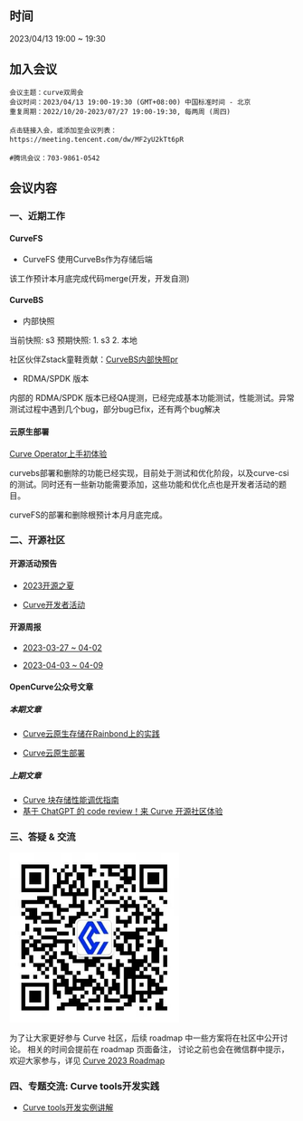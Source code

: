 <!--
 * @Author: hzwuhongsong hzwuhongsong@corp.netease.com
 * @Date: 2023-04-13 10:44:12
 * @LastEditors: hzwuhongsong hzwuhongsong@corp.netease.com
 * @LastEditTime: 2023-04-13 15:40:42
 * @FilePath: /curve-meetup-slides/2023/Double Week Meetings/2023-04- 13.md
 * @Description: 这是默认设置,请设置`customMade`, 打开koroFileHeader查看配置 进行设置: https://github.com/OBKoro1/koro1FileHeader/wiki/%E9%85%8D%E7%BD%AE
-->
## 时间

2023/04/13 19:00 ~ 19:30

## 加入会议

```text
会议主题：curve双周会
会议时间：2023/04/13 19:00-19:30 (GMT+08:00) 中国标准时间 - 北京
重复周期：2022/10/20-2023/07/27 19:00-19:30, 每两周 (周四)

点击链接入会，或添加至会议列表：
https://meeting.tencent.com/dw/MF2yU2kTt6pR

#腾讯会议：703-9861-0542
```

## 会议内容

### 一、近期工作

#### CurveFS

- CurveFS 使用CurveBs作为存储后端

该工作预计本月底完成代码merge(开发，开发自测)

#### CurveBS

- 内部快照

当前快照: s3
预期快照: 1. s3  2. 本地

社区伙伴Zstack童鞋贡献：[CurveBS内部快照pr](https://github.com/live4thee/curve/commit/04462d89d7c567a99ed517cd4e972c039cf6752e
)

- RDMA/SPDK 版本

内部的 RDMA/SPDK 版本已经QA提测，已经完成基本功能测试，性能测试。异常测试过程中遇到几个bug，部分bug已fix，还有两个bug解决


#### 云原生部署



[Curve Operator上手初体验](https://github.com/opencurve/curve-meetup-slides/blob/main/PrePaper/2023/0402-Curve%20Operator%E4%B8%8A%E6%89%8B%E5%88%9D%E4%BD%93%E9%AA%8C.md)


curvebs部署和删除的功能已经实现，目前处于测试和优化阶段，以及curve-csi的测试。同时还有一些新功能需要添加，这些功能和优化点也是开发者活动的题目。

curveFS的部署和删除根预计本月月底完成。

### 二、开源社区

#### 开源活动预告



* [2023开源之夏](https://mp.weixin.qq.com/s/Tgn6bwoG-Q_cbGiSdmfZLQ)

* [Curve开发者活动](https://github.com/opencurve/curve/issues/2334)

#### 开源周报

* [2023-03-27 ~ 04-02](https://github.com/opencurve/community/blob/master/affair/week_report/2023-04-03.md)

* [2023-04-03 ~ 04-09](https://github.com/opencurve/community/blob/master/affair/week_report/2023-04-10.md)

#### OpenCurve公众号文章

##### 本期文章


* [Curve云原生存储在Rainbond上的实践](https://mp.weixin.qq.com/s/FFieJ0wlD4DoAyVMZcKeJg)

* [Curve云原生部署](https://mp.weixin.qq.com/s/uO0w_y8mb33G1ZJn84UUgg)


##### 上期文章

* [Curve 块存储性能调优指南](https://mp.weixin.qq.com/s/ZxjbZZMKaoTCAbUIQlpu8w)
* [基于 ChatGPT 的 code review！来 Curve 开源社区体验](https://mp.weixin.qq.com/s/wWRy_cQqHQ_dANcH6ZyeRg)


### 三、答疑 & 交流

<img src="../images/curve-wechat.jpeg" alt="curve-wechat.jpeg" width="300">

为了让大家更好参与 Curve 社区，后续 roadmap 中一些方案将在社区中公开讨论。
相关的时间会提前在 roadmap 页面备注， 讨论之前也会在微信群中提示，欢迎大家参与，详见 [Curve 2023 Roadmap](https://github.com/opencurve/curve/issues/2207)


### 四、专题交流: Curve tools开发实践

* [Curve tools开发实例讲解](https://github.com/opencurve/curve/pull/2390)